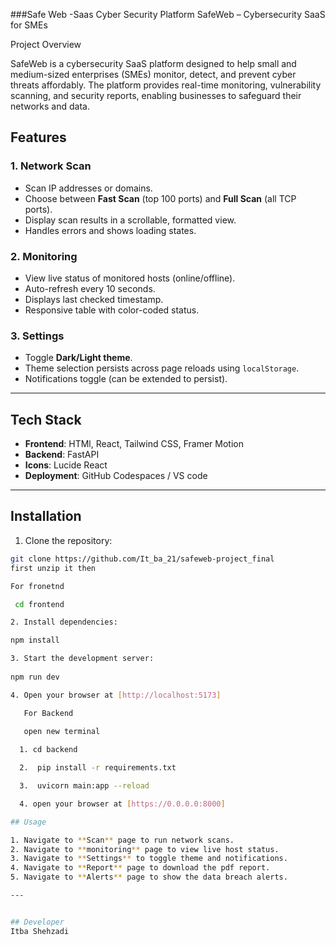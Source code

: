 ###Safe Web -Saas Cyber Security Platform
SafeWeb – Cybersecurity SaaS for SMEs

Project Overview

SafeWeb is a cybersecurity SaaS platform designed to help small and medium-sized enterprises (SMEs) monitor, detect, and prevent cyber threats affordably. The platform provides real-time monitoring, vulnerability scanning, and security reports, enabling businesses to safeguard their networks and data.

## Features

### 1. Network Scan
- Scan IP addresses or domains.
- Choose between **Fast Scan** (top 100 ports) and **Full Scan** (all TCP ports).
- Display scan results in a scrollable, formatted view.
- Handles errors and shows loading states.

### 2. Monitoring
- View live status of monitored hosts (online/offline).
- Auto-refresh every 10 seconds.
- Displays last checked timestamp.
- Responsive table with color-coded status.

### 3. Settings
- Toggle **Dark/Light theme**.
- Theme selection persists across page reloads using `localStorage`.
- Notifications toggle (can be extended to persist).

---

## Tech Stack

- **Frontend**: HTMl, React, Tailwind CSS, Framer Motion
- **Backend**: FastAPI 
- **Icons**: Lucide React
- **Deployment**: GitHub Codespaces / VS code 

---

## Installation

1. Clone the repository:

```bash
git clone https://github.com/It_ba_21/safeweb-project_final
first unzip it then

For fronetnd

 cd frontend

2. Install dependencies:

npm install

3. Start the development server:
   
npm run dev

4. Open your browser at [http://localhost:5173]

   For Backend

   open new terminal
   
  1. cd backend

  2.  pip install -r requirements.txt

  3.  uvicorn main:app --reload

  4. open your browser at [https://0.0.0.0:8000]

## Usage

1. Navigate to **Scan** page to run network scans.
2. Navigate to **monitoring** page to view live host status.
3. Navigate to **Settings** to toggle theme and notifications.
4. Navigate to **Report** page to download the pdf report.
5. Navigate to **Alerts** page to show the data breach alerts.

---


## Developer
Itba Shehzadi
```
